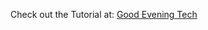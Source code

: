 <p>Check out the Tutorial at: <a href="https://goodeveningtech.com/2022/02/use-tests-with-typescript/">Good Evening Tech</a></p>

